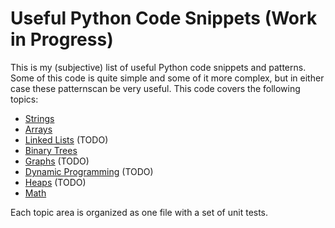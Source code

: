 # Useful Python Code Snippets (Work in Progress)

This is my (subjective) list of useful Python code snippets and patterns. Some of this code is quite simple and some of it more complex, but in either case these patternscan be very useful. This code covers the following topics:

* [Strings](src/test_string.py)
* [Arrays](src/test_array.py)
* [Linked Lists](src/test_linked_list.py) (TODO)
* [Binary Trees](src/test_tree.py)
* [Graphs](src/test_graph.py) (TODO)
* [Dynamic Programming](src/test_dynamic_prog.py) (TODO)
* [Heaps](src/test_heap.py) (TODO)
* [Math](src/test_math.py)

Each topic area is organized as one file with a set of unit tests.
